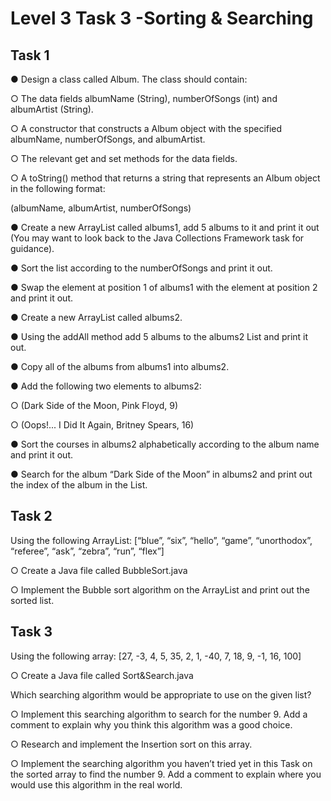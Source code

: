 # Level 3 Task 3 -Sorting & Searching

## Task 1

● Design a class called Album. The class should contain:

○ The data fields albumName (String), numberOfSongs (int) and albumArtist (String).

○ A constructor that constructs a Album object with the specified albumName, numberOfSongs, and albumArtist.

○ The relevant get and set methods for the data fields.

○ A toString() method that returns a string that represents an Album object in the following format:

(albumName, albumArtist, numberOfSongs)

● Create a new ArrayList called albums1, add 5 albums to it and print it out (You may want to look back to the Java Collections Framework task for guidance).

● Sort the list according to the numberOfSongs and print it out.

● Swap the element at position 1 of albums1 with the element at position 2 and print it out.

● Create a new ArrayList called albums2.

● Using the addAll method add 5 albums to the albums2 List and print it out.

● Copy all of the albums from albums1 into albums2.

● Add the following two elements to albums2:

○ (Dark Side of the Moon, Pink Floyd, 9)

○ (Oops!... I Did It Again, Britney Spears, 16)

● Sort the courses in albums2 alphabetically according to the album name and print it out.

● Search for the album “Dark Side of the Moon” in albums2 and print out the index of the album in the List.

## Task 2

Using the following ArrayList: [“blue”, “six”, “hello”, “game”, “unorthodox”, “referee”, “ask”, “zebra”, “run”, “flex”]

○ Create a Java file called BubbleSort.java

○ Implement the Bubble sort algorithm on the ArrayList and print out the sorted list.

## Task 3

Using the following array: [27, -3, 4, 5, 35, 2, 1, -40, 7, 18, 9, -1, 16, 100]

○ Create a Java file called Sort&Search.java

Which searching algorithm would be appropriate to use on the given list?

○ Implement this searching algorithm to search for the number 9. Add a comment to explain why you think this algorithm was a good choice.

○ Research and implement the Insertion sort on this array.

○ Implement the searching algorithm you haven’t tried yet in this Task on the sorted array to find the number 9. Add a comment to explain where you would use this algorithm in the real world.
